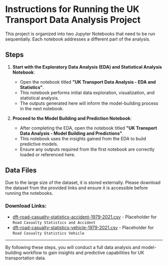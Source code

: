 # Instructions for Running the UK Transport Data Analysis Project

This project is organized into two Jupyter Notebooks that need to be run sequentially. Each notebook addresses a different part of the analysis.

## Steps

1. **Start with the Exploratory Data Analysis (EDA) and Statistical Analysis Notebook**:
   - Open the notebook titled **"UK Transport Data Analysis - EDA and Statistics"**.
   - This notebook performs initial data exploration, visualization, and statistical analysis.
   - The outputs generated here will inform the model-building process in the next notebook.

2. **Proceed to the Model Building and Prediction Notebook**:
   - After completing the EDA, open the notebook titled **"UK Transport Data Analysis - Model Building and Predictions"**.
   - This notebook uses the insights gained from the EDA to build predictive models.
   - Ensure any outputs required from the first notebook are correctly loaded or referenced here.

## Data Files
Due to the large size of the dataset, it is stored externally. Please download the dataset from the provided links and ensure it is accessible before running the notebooks.

### Download Links:
- [dft-road-casualty-statistics-accident-1979-2021.csv](#) - Placeholder for `Road Casualty Statistics and Accident`
- [dft-road-casualty-statistics-vehicle-1979-2021.csv](#) - Placeholder for `Road Casualty Statistics Vehicle`

---

By following these steps, you will conduct a full data analysis and model-building workflow to gain insights and predictive capabilities for UK transportation data.
